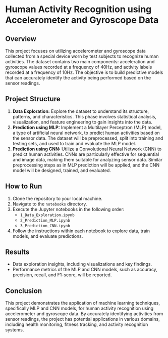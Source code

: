 # Human Activity Recognition using Accelerometer and Gyroscope Data

## Overview
This project focuses on utilizing accelerometer and gyroscope data collected from a special device worn by test subjects to recognize human activities. The dataset contains two main components: acceleration and gyroscope values recorded at a frequency of 40Hz, and activity labels recorded at a frequency of 10Hz. The objective is to build predictive models that can accurately identify the activity being performed based on the sensor readings.

## Project Structure
1. **Data Exploration:** Explore the dataset to understand its structure, patterns, and characteristics. This phase involves statistical analysis, visualization, and feature engineering to gain insights into the data.
2. **Prediction using MLP:** Implement a Multilayer Perceptron (MLP) model, a type of artificial neural network, to predict human activities based on the sensor data. The dataset will be preprocessed, split into training and testing sets, and used to train and evaluate the MLP model.
3. **Prediction using CNN:** Utilize a Convolutional Neural Network (CNN) to predict human activities. CNNs are particularly effective for sequential and image data, making them suitable for analyzing sensor data. Similar preprocessing steps as in MLP prediction will be applied, and the CNN model will be designed, trained, and evaluated.


## How to Run
1. Clone the repository to your local machine.
2. Navigate to the `notebooks` directory.
3. Execute the Jupyter notebooks in the following order:
   - `1_Data_Exploration.ipynb`
   - `2_Prediction_MLP.ipynb`
   - `3_Prediction_CNN.ipynb`
4. Follow the instructions within each notebook to explore data, train models, and evaluate predictions.

## Results
- Data exploration insights, including visualizations and key findings.
- Performance metrics of the MLP and CNN models, such as accuracy, precision, recall, and F1-score, will be reported.

## Conclusion
This project demonstrates the application of machine learning techniques, specifically MLP and CNN models, for human activity recognition using accelerometer and gyroscope data. By accurately identifying activities from sensor readings, the project has potential applications in various domains, including health monitoring, fitness tracking, and activity recognition systems.
